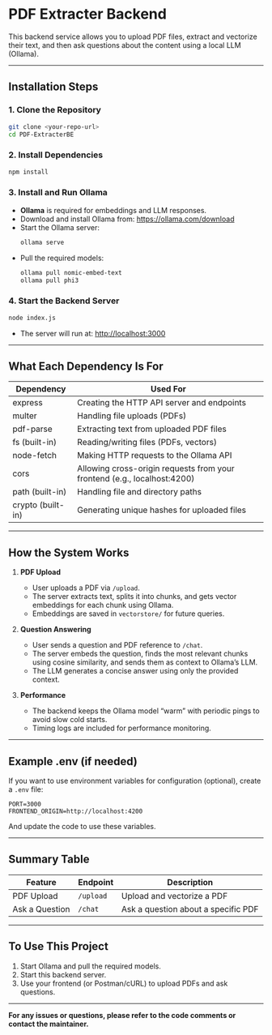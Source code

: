 # PDF Extracter Backend

This backend service allows you to upload PDF files, extract and vectorize their text, and then ask questions about the content using a local LLM (Ollama).

---

## Installation Steps

### 1. Clone the Repository
```sh
git clone <your-repo-url>
cd PDF-ExtracterBE
```

### 2. Install Dependencies
```sh
npm install
```

### 3. Install and Run Ollama
- **Ollama** is required for embeddings and LLM responses.
- Download and install Ollama from: https://ollama.com/download
- Start the Ollama server:
  ```sh
  ollama serve
  ```
- Pull the required models:
  ```sh
  ollama pull nomic-embed-text
  ollama pull phi3
  ```

### 4. Start the Backend Server
```sh
node index.js
```
- The server will run at: [http://localhost:3000](http://localhost:3000)

---

## What Each Dependency Is For

| Dependency      | Used For                                                                 |
|----------------|--------------------------------------------------------------------------|
| express        | Creating the HTTP API server and endpoints                               |
| multer         | Handling file uploads (PDFs)                                             |
| pdf-parse      | Extracting text from uploaded PDF files                                  |
| fs (built-in)  | Reading/writing files (PDFs, vectors)                                    |
| node-fetch     | Making HTTP requests to the Ollama API                                   |
| cors           | Allowing cross-origin requests from your frontend (e.g., localhost:4200) |
| path (built-in)| Handling file and directory paths                                        |
| crypto (built-in)| Generating unique hashes for uploaded files                            |

---

## How the System Works

1. **PDF Upload**
   - User uploads a PDF via `/upload`.
   - The server extracts text, splits it into chunks, and gets vector embeddings for each chunk using Ollama.
   - Embeddings are saved in `vectorstore/` for future queries.

2. **Question Answering**
   - User sends a question and PDF reference to `/chat`.
   - The server embeds the question, finds the most relevant chunks using cosine similarity, and sends them as context to Ollama’s LLM.
   - The LLM generates a concise answer using only the provided context.

3. **Performance**
   - The backend keeps the Ollama model “warm” with periodic pings to avoid slow cold starts.
   - Timing logs are included for performance monitoring.

---

## Example .env (if needed)
If you want to use environment variables for configuration (optional), create a `.env` file:
```
PORT=3000
FRONTEND_ORIGIN=http://localhost:4200
```
And update the code to use these variables.

---

## Summary Table

| Feature         | Endpoint      | Description                                      |
|-----------------|--------------|--------------------------------------------------|
| PDF Upload      | `/upload`    | Upload and vectorize a PDF                       |
| Ask a Question  | `/chat`      | Ask a question about a specific PDF              |

---

## To Use This Project

1. Start Ollama and pull the required models.
2. Start this backend server.
3. Use your frontend (or Postman/cURL) to upload PDFs and ask questions.

---

**For any issues or questions, please refer to the code comments or contact the maintainer.** 